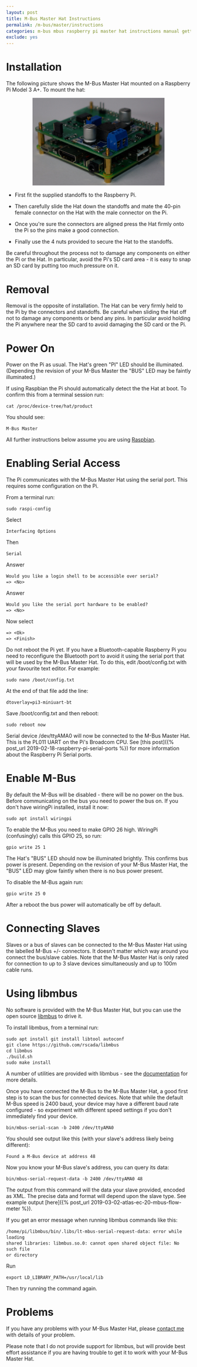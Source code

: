 ```yaml
---
layout: post
title: M-Bus Master Hat Instructions
permalink: /m-bus/master/instructions
categories: m-bus mbus raspberry pi master hat instructions manual getting started
exclude: yes
---
```


<style>
.aligncenter {
    text-align: center;
}
</style>

# Installation

The following picture shows the M-Bus Master Hat mounted on a Raspberry Pi Model 3 A+.  To mount the hat:

<p class="aligncenter">
  <img alt="M-Bus Master Hat mounted on a Raspberry Pi Model 3 A+" src="/static/img/mbus_master_and_pi.JPG" width="360" />
</p>

* First fit the supplied standoffs to the Raspberry Pi.

* Then carefully slide the Hat down the standoffs and mate the 40-pin female connector on the Hat with the male connector on the Pi.

* Once you're sure the connectors are aligned press the Hat firmly onto the Pi so the pins make a good connection.

* Finally use the 4 nuts provided to secure the Hat to the standoffs.

Be careful throughout the process not to damage any components on either the Pi or the Hat.  In particular, avoid the Pi's SD card area - it is easy to snap an SD card by putting too much pressure on it.

# Removal

Removal is the opposite of installation.  The Hat can be very firmly held to the Pi by the connectors and standoffs.  Be careful when sliding the Hat off not to damage any components or bend any pins.  In particular avoid holding the Pi anywhere near the SD card to avoid damaging the SD card or the Pi.

# Power On

Power on the Pi as usual.  The Hat's green "PI" LED should be illuminated.  (Depending the revision of your M-Bus Master the "BUS" LED may be faintly illuminated.)

If using Raspbian the Pi should automatically detect the the Hat at boot.  To confirm this from a terminal session run:
```
cat /proc/device-tree/hat/product
```

You should see:
```
M-Bus Master
```

All further instructions below assume you are using [Raspbian](https://raspbian.org/).

# Enabling Serial Access

The Pi communicates with the M-Bus Master Hat using the serial port.  This requires some configuration on the Pi.

From a terminal run:
```
sudo raspi-config
```

Select
```
Interfacing Options
```

Then
```
Serial
```

Answer
```
Would you like a login shell to be accessible over serial?
=> <No>
```

Answer
```
Would you like the serial port hardware to be enabled?
=> <No>
```

Now select
```
=> <Ok>
=> <Finish>
```

Do not reboot the Pi yet.  If you have a Bluetooth-capable Raspberry Pi you need to reconfigure the Bluetooth port to avoid it using the serial port that will be used by the M-Bus Master Hat.  To do this, edit /boot/config.txt with your favourite text editor.  For example:
```
sudo nano /boot/config.txt
```

At the end of that file add the line:
```
dtoverlay=pi3-miniuart-bt
```

Save /boot/config.txt and then reboot:
```
sudo reboot now
```

Serial device /dev/ttyAMA0 will now be connected to the M-Bus Master Hat.  This is the PL011 UART on the Pi's Broadcom CPU.  See [this post]({% post_url 2019-02-18-raspberry-pi-serial-ports %}) for more information about the Raspberry Pi Serial ports.

# Enable M-Bus

By default the M-Bus will be disabled - there will be no power on the bus.  Before communicating on the bus you need to power the bus on.  If you don't have wiringPi installed, install it now:
```
sudo apt install wiringpi
```

To enable the M-Bus you need to make GPIO 26 high.  WiringPi (confusingly) calls this GPIO 25, so run:
```
gpio write 25 1
```

The Hat's "BUS" LED should now be illuminated brightly.  This confirms bus power is present.  Depending on the revision of your M-Bus Master Hat, the "BUS" LED may glow faintly when there is no bus power present.

To disable the M-Bus again run:
```
gpio write 25 0
```

After a reboot the bus power will automatically be off by default.

# Connecting Slaves

Slaves or a bus of slaves can be connected to the M-Bus Master Hat using the labelled M-Bus +/- connectors.  It doesn't matter which way around you connect the bus/slave cables.  Note that the M-Bus Master Hat is only rated for connection to up to 3 slave devices simultaneously and up to 100m cable runs.

# Using libmbus

No software is provided with the M-Bus Master Hat, but you can use the open source [libmbus](https://github.com/rscada/libmbus) to drive it.

To install libmbus, from a terminal run:
```
sudo apt install git install libtool autoconf
git clone https://github.com/rscada/libmbus
cd libmbus
./build.sh
sudo make install
```

A number of utilities are provided with libmbus - see the [documentation](https://github.com/rscada/libmbus/blob/master/bin/libmbus.pod) for more details.

Once you have connected the M-Bus to the M-Bus Master Hat, a good first step is to scan the bus for connected devices.  Note that while the default M-Bus speed is 2400 baud, your device may have a different baud rate configured - so experiment with different speed settings if you don't immediately find your device.
```
bin/mbus-serial-scan -b 2400 /dev/ttyAMA0
```

You should see output like this (with your slave's address likely being different):
```
Found a M-Bus device at address 48
```

Now you know your M-Bus slave's address, you can query its data:

```
bin/mbus-serial-request-data -b 2400 /dev/ttyAMA0 48
```

The output from this command will the data your slave provided, encoded as XML.  The precise data and format will depend upon the slave type.  See example output [here]({% post_url 2019-03-02-atlas-ec-20-mbus-flow-meter %}).

If you get an error message when running libmbus commands like this:
```
/home/pi/libmbus/bin/.libs/lt-mbus-serial-request-data: error while loading
shared libraries: libmbus.so.0: cannot open shared object file: No such file
or directory
```

Run
```
export LD_LIBRARY_PATH=/usr/local/lib
```

Then try running the command again.

# Problems

If you have any problems with your M-Bus Master Hat, please [contact me](mailto:mbus@packom.net) with details of your problem.

Please note that I do not provide support for libmbus, but will provide best effort assistance if you are having trouble to get it to work with your M-Bus Master Hat.
